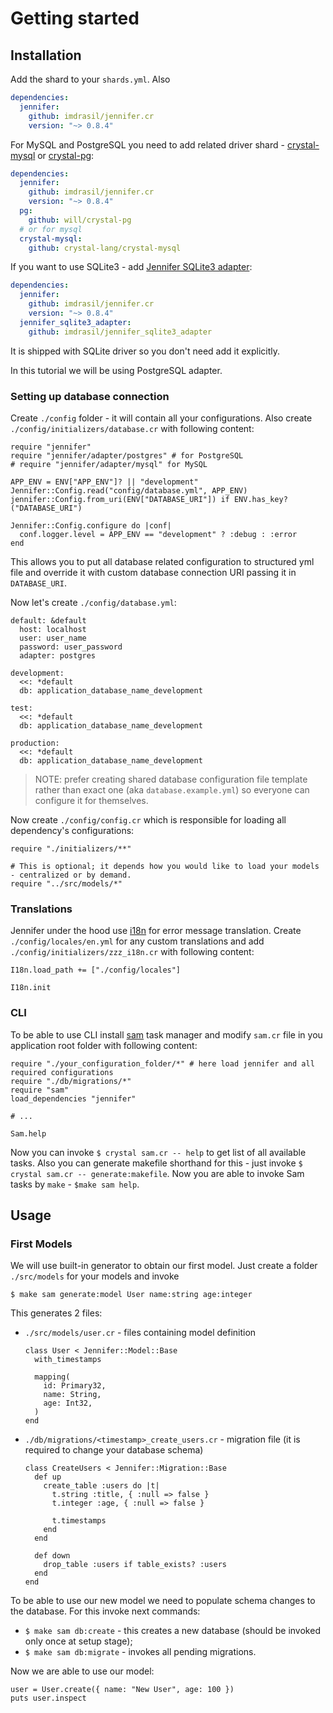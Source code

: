 # Getting started

## Installation

Add the shard to your `shards.yml`. Also

```yml
dependencies:
  jennifer:
    github: imdrasil/jennifer.cr
    version: "~> 0.8.4"
```

For MySQL and PostgreSQL you need to add related driver shard - [crystal-mysql](https://github.com/crystal-lang/crystal-mysql) or [crystal-pg](https://github.com/will/crystal-pg):

```yml
dependencies:
  jennifer:
    github: imdrasil/jennifer.cr
    version: "~> 0.8.4"
  pg:
    github: will/crystal-pg
  # or for mysql
  crystal-mysql:
    github: crystal-lang/crystal-mysql
```

If you want to use SQLite3 - add [Jennifer SQLite3 adapter](https://github.com/imdrasil/jennifer_sqlite3_adapter):

```yml
dependencies:
  jennifer:
    github: imdrasil/jennifer.cr
    version: "~> 0.8.4"
  jennifer_sqlite3_adapter:
    github: imdrasil/jennifer_sqlite3_adapter
```

It is shipped with SQLite driver so you don't need add it explicitly.

In this tutorial we will be using PostgreSQL adapter.

### Setting up database connection

Create `./config` folder - it will contain all your configurations. Also create `./config/initializers/database.cr` with following content:

```crystal
require "jennifer"
require "jennifer/adapter/postgres" # for PostgreSQL
# require "jennifer/adapter/mysql" for MySQL

APP_ENV = ENV["APP_ENV"]? || "development"
Jennifer::Config.read("config/database.yml", APP_ENV)
jennifer::Config.from_uri(ENV["DATABASE_URI"]) if ENV.has_key?("DATABASE_URI")

Jennifer::Config.configure do |conf|
  conf.logger.level = APP_ENV == "development" ? :debug : :error
end
```

This allows you to put all database related configuration to structured yml file and override it with custom database connection URI passing it in `DATABASE_URI`.

Now let's create `./config/database.yml`:

```crystal
default: &default
  host: localhost
  user: user_name
  password: user_password
  adapter: postgres

development:
  <<: *default
  db: application_database_name_development

test:
  <<: *default
  db: application_database_name_development

production:
  <<: *default
  db: application_database_name_development
```

> NOTE: prefer creating shared database configuration file template rather than exact one (aka `database.example.yml`) so everyone can configure it for themselves.

Now create `./config/config.cr` which is responsible for loading all dependency's configurations:

```crystal
require "./initializers/**"

# This is optional; it depends how you would like to load your models - centralized or by demand.
require "../src/models/*"
```

### Translations

Jennifer under the hood use [i18n](https://github.com/TechMagister/i18n.cr) for error message translation. Create `./config/locales/en.yml` for any custom translations and add `./config/initializers/zzz_i18n.cr` with following content:

```crystal
I18n.load_path += ["./config/locales"]

I18n.init
```

### CLI

To be able to use CLI install [sam](https://github.com/imdrasil/sam.cr) task manager and modify `sam.cr` file in you application root folder with following content:

```crystal
require "./your_configuration_folder/*" # here load jennifer and all required configurations
require "./db/migrations/*"
require "sam"
load_dependencies "jennifer"

# ...

Sam.help
```

Now you can invoke `$ crystal sam.cr -- help` to get list of all available tasks. Also you can generate makefile shorthand for this - just invoke `$ crystal sam.cr -- generate:makefile`. Now you are able to invoke Sam tasks by `make` - `$make sam help`.

## Usage

### First Models

We will use built-in generator to obtain our first model. Just create a folder `./src/models` for your models and invoke

```
$ make sam generate:model User name:string age:integer
```

This generates 2 files:

* `./src/models/user.cr` - files containing model definition

  ```crystal
  class User < Jennifer::Model::Base
    with_timestamps

    mapping(
      id: Primary32,
      name: String,
      age: Int32,
    )
  end
  ```
* `./db/migrations/<timestamp>_create_users.cr` - migration file (it is required to change your database schema)

  ```crystal
  class CreateUsers < Jennifer::Migration::Base
    def up
      create_table :users do |t|
        t.string :title, { :null => false }
        t.integer :age, { :null => false }

        t.timestamps
      end
    end

    def down
      drop_table :users if table_exists? :users
    end
  end
  ```

To be able to use our new model we need to populate schema changes to the database. For this invoke next commands:

* `$ make sam db:create` - this creates a new database (should be invoked only once at setup stage);
* `$ make sam db:migrate` - invokes all pending migrations.

Now we are able to use our model:

```crystal
user = User.create({ name: "New User", age: 100 })
puts user.inspect
```
